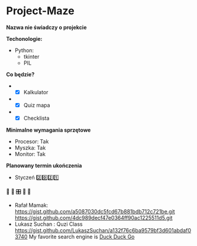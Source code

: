 # Project-Maze
**Nazwa nie świadczy o projekcie**

**Techonologie:**
* Python: 
  * tkinter
  * PIL
  
**Co będzie?**
* - [x] Kalkulator
* - [x] Quiz mapa
* - [x] Checklista

**Minimalne wymagania sprzętowe**
* Procesor: Tak
* Myszka: Tak
* Monitor: Tak

**Planowany termin ukończenia**
* Styczeń :two::zero::two::one:

&#x1F34E; &#x1F4D7; &#x1F39B; &#x1f40b; &#x1F43D; 
 
* Rafał Mamak: https://gist.github.com/a5087030dc5fcd67b881bdb712c721be.git
https://gist.github.com/4dc989decf47e0364ff90ac1225511d5.git
* Lukasz Suchan : Quzi Class https://gist.github.com/LukaszSuchan/a132f76c6ba9579bf3d601abdaf03740
My favorite search engine is [Duck Duck Go](https://gist.github.com/d912092924ce16955cd46b8cb6d95009.git)





